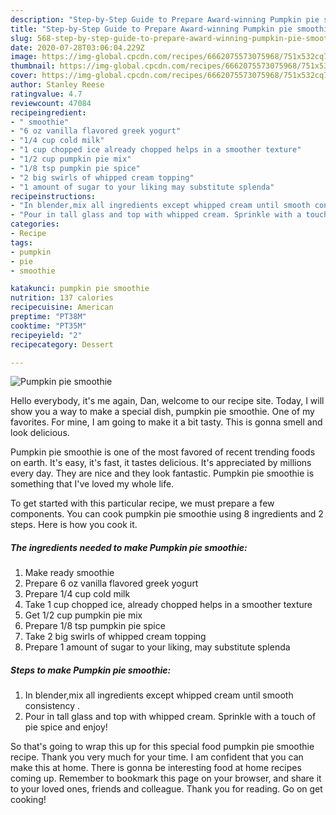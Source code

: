 ```yaml
---
description: "Step-by-Step Guide to Prepare Award-winning Pumpkin pie smoothie"
title: "Step-by-Step Guide to Prepare Award-winning Pumpkin pie smoothie"
slug: 568-step-by-step-guide-to-prepare-award-winning-pumpkin-pie-smoothie
date: 2020-07-28T03:06:04.229Z
image: https://img-global.cpcdn.com/recipes/6662075573075968/751x532cq70/pumpkin-pie-smoothie-recipe-main-photo.jpg
thumbnail: https://img-global.cpcdn.com/recipes/6662075573075968/751x532cq70/pumpkin-pie-smoothie-recipe-main-photo.jpg
cover: https://img-global.cpcdn.com/recipes/6662075573075968/751x532cq70/pumpkin-pie-smoothie-recipe-main-photo.jpg
author: Stanley Reese
ratingvalue: 4.7
reviewcount: 47084
recipeingredient:
- " smoothie"
- "6 oz vanilla flavored greek yogurt"
- "1/4 cup cold milk"
- "1 cup chopped ice already chopped helps in a smoother texture"
- "1/2 cup pumpkin pie mix"
- "1/8 tsp pumpkin pie spice"
- "2 big swirls of whipped cream topping"
- "1 amount of sugar to your liking may substitute splenda"
recipeinstructions:
- "In blender,mix all ingredients except whipped cream until smooth consistency ."
- "Pour in tall glass and top with whipped cream. Sprinkle with a touch of pie spice and enjoy!"
categories:
- Recipe
tags:
- pumpkin
- pie
- smoothie

katakunci: pumpkin pie smoothie 
nutrition: 137 calories
recipecuisine: American
preptime: "PT38M"
cooktime: "PT35M"
recipeyield: "2"
recipecategory: Dessert

---
```



![Pumpkin pie smoothie](https://img-global.cpcdn.com/recipes/6662075573075968/751x532cq70/pumpkin-pie-smoothie-recipe-main-photo.jpg)

Hello everybody, it's me again, Dan, welcome to our recipe site. Today, I will show you a way to make a special dish, pumpkin pie smoothie. One of my favorites. For mine, I am going to make it a bit tasty. This is gonna smell and look delicious.



Pumpkin pie smoothie is one of the most favored of recent trending foods on earth. It's easy, it's fast, it tastes delicious. It's appreciated by millions every day. They are nice and they look fantastic. Pumpkin pie smoothie is something that I've loved my whole life.


To get started with this particular recipe, we must prepare a few components. You can cook pumpkin pie smoothie using 8 ingredients and 2 steps. Here is how you cook it.

<!--inarticleads1-->

##### The ingredients needed to make Pumpkin pie smoothie:

1. Make ready  smoothie
1. Prepare 6 oz vanilla flavored greek yogurt
1. Prepare 1/4 cup cold milk
1. Take 1 cup chopped ice, already chopped helps in a smoother texture
1. Get 1/2 cup pumpkin pie mix
1. Prepare 1/8 tsp pumpkin pie spice
1. Take 2 big swirls of whipped cream topping
1. Prepare 1 amount of sugar to your liking, may substitute splenda




<!--inarticleads2-->

##### Steps to make Pumpkin pie smoothie:

1. In blender,mix all ingredients except whipped cream until smooth consistency .
1. Pour in tall glass and top with whipped cream. Sprinkle with a touch of pie spice and enjoy!




So that's going to wrap this up for this special food pumpkin pie smoothie recipe. Thank you very much for your time. I am confident that you can make this at home. There is gonna be interesting food at home recipes coming up. Remember to bookmark this page on your browser, and share it to your loved ones, friends and colleague. Thank you for reading. Go on get cooking!

